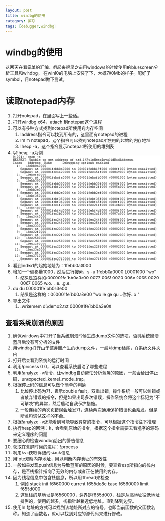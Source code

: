 ```yaml
---
layout: post
title: windbg的使用
category: 学习
tags: [debugger,windbg]
---
```


# windbg的使用

这两天在看简单的汇编，想起来很早之前用windows的时候使用的bluescreen分析工具和windbg。
在win10的电脑上安装了下，大概700Mb的样子。配好了symbol，用notepad做下测试。

# 读取notepad内存

1. 打开notepad，在里面写上一些话。
2. 打开windbg x64，attach 到notepad这个进程
3. 可以有多种方式找到notepad所使用的内存空间
   1. !address指令可以找到所有的，这里面有notepad的进程
   2. lm m notepad，这个指令可以找到notepad所使用的起始的内存地址
   3. !heap -a，这个指令显示notepad所使用的堆列表
4. 以!heap -a为例
   ![img](/images/tupian/heap1.jpg)
5. 看到index1的起始地址为：1febb0a0000
6. 增加一个偏移量1000，然后进行搜索，s -u 1febb0a0000 L0001000 “wo“
   1. 结果是这样的:000001fe`bb0a3e00  0077 006f 0020 006c 0065 0020 0067 0065  w.o. .l.e. .g.e.
7. du du 000001fe`bb0a3e00
   1. 结果是这样的：000001fe`bb0a3e00  "wo le ge qu ..你好..o "
8. 导出文件
   1. .writemem d:\demo2.txt 000001fe`bb0a3e00

## 查看系统崩溃的原因
1. 确保windows中打开了当系统崩溃时候生成dump文件的选项，否则系统崩溃蓝屏后没有可分析的文件
2. 用windbg打开由于蓝屏而产生的dump文件，一般以dmp结尾，在系统文件夹内
3. 打开后会看到系统的运行时间
4. 利用!process 0 0，可以查看系统启动了哪些进程
5. 利用!analyze -v命令，让windbg自动帮忙分析蓝屏的原因，一般会给出停止码，unexpected_kernel_mode_trap。
6. 根据停止码的信息可以做个简单的判读
   1. 比如停止码为7f，表示double fault，双重出错，操作系统一般可以纠错或者放弃错误的指令，但是如果出现多次错误，操作系统会将这个标记为“不可解决”的异常，然后启动自我保护措施。
   2. 一般连续的两次页错误会触发7f，连续两次通用保护错误也会触发。但是断点和调试这样的不会。
7. 根据!analyze -v还能看到可能导致异常的指令，可以根据这个指令往下推理
8. 执行heap的回溯：k，会看到原始的指令，根据这个指令需要去看程序的源码来定义程序的问题
9. 要细心的检查windbg给出的警告信息
10. 获取在蓝屏时候的进程：!process
11. 利用kvn获取详细的stack信息
12. 用!pte观察内存地址，用以判断内存地址的有效性
13. 一般如果发现push信息为导致蓝屏的原因的时候，要查看esp所指向的栈内存，是否栈指针指向了无效的内存或者正在使用的内存。
14. 因为线程信息中包含栈信息，所以用!thread来检查
    1.  例如 stack init f6560000 current f655de8c base f6560000 limit f655d000
    2.  这里栈的基地址是f6560000，边界是f655d000，栈是从高地址往低地址排列的，使用的越多，栈指针越接近低地址。直到降到边界。
15. 使用ln 地址的方式可以找到该地址所对应的符号，也即当前函数的父函数名称。知道了函数名，就可以找到对应的源代码来进行修改。